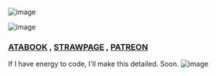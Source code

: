 ![image](https://github.com/user-attachments/assets/270296ac-bf4b-4d11-87ff-c0d7d512281f)

  ![image](https://github.com/user-attachments/assets/a5787b6e-73f4-48a9-8ef2-2bc4964964c5)

  ### [ATABOOK](https://reiifayrezuu.atabook.org/) , [STRAWPAGE](https://reiivrynnzu.straw.page/) , [PATREON](https://www.patreon.com/c/reii_vrynnwaffls/about)
If I have energy to code, I'll make this detailed. Soon.
![image](https://github.com/user-attachments/assets/7449e31e-2bc3-4592-8b9f-43f3d0d6a6c9)

